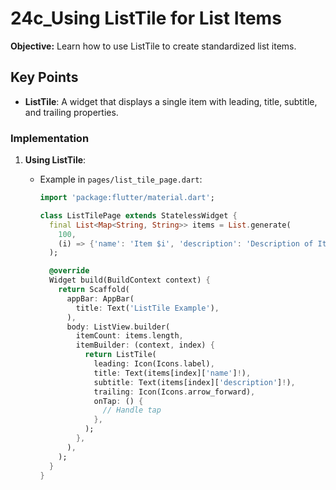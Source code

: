 # 24c_Using ListTile for List Items

**Objective:** Learn how to use ListTile to create standardized list items.

## Key Points

- **ListTile**: A widget that displays a single item with leading, title, subtitle, and trailing properties.

### Implementation

1. **Using ListTile**:
   - Example in `pages/list_tile_page.dart`:

     ```dart
     import 'package:flutter/material.dart';

     class ListTilePage extends StatelessWidget {
       final List<Map<String, String>> items = List.generate(
         100,
         (i) => {'name': 'Item $i', 'description': 'Description of Item $i'},
       );

       @override
       Widget build(BuildContext context) {
         return Scaffold(
           appBar: AppBar(
             title: Text('ListTile Example'),
           ),
           body: ListView.builder(
             itemCount: items.length,
             itemBuilder: (context, index) {
               return ListTile(
                 leading: Icon(Icons.label),
                 title: Text(items[index]['name']!),
                 subtitle: Text(items[index]['description']!),
                 trailing: Icon(Icons.arrow_forward),
                 onTap: () {
                   // Handle tap
                 },
               );
             },
           ),
         );
       }
     }
     ```
